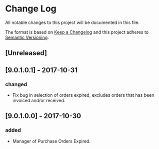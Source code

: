 # Change Log
All notable changes to this project will be documented in this file.

The format is based on [Keep a Changelog](http://keepachangelog.com/)
and this project adheres to [Semantic Versioning](http://semver.org/).

## [Unreleased]

## [9.0.1.0.1] - 2017-10-31
### changed
- Fix bug in selection of orders expired, excludes orders that has been invoiced and/or received.

## [9.0.1.0.0] - 2017-10-30
### added
- Manager of Purchase Orders Expired.
